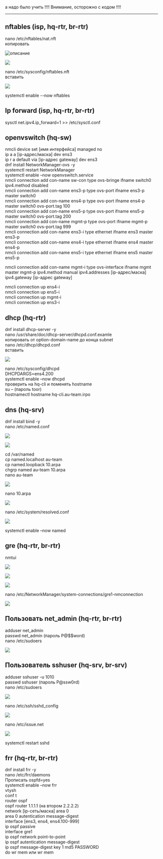 а надо было учить !!!!  Внимание, осторожно с кодом !!!!
<hr>
<h2>nftables (isp, hq-rtr, br-rtr)</h2>

nano /etc/nftables/nat.nft <br>
копировать

![описание](/1_modul/1.jpg)

![](/1_modul/2.jpg)

nano /etc/sysconfig/nftables.nft <br>
вставить

![](/1_modul/3.jpg)

systemctl enable --now nftables

<h2>Ip forward (isp, hq-rtr, br-rtr)</h2>
sysctl net.ipv4.ip_forward=1 >> /etc/sysctl.conf <br>

<h2>openvswitch (hq-sw)</h2>
nmcli device set [имя интерфейса] managed no <br>
ip a a [ip-адрес/маска] dev ens3 <br>
ip r a default via [ip-адрес gateway] dev ens3 <br>
dnf install NetworkManager-ovs -y  <br>
systemctl restart NetworkManager <br>
systemctl enable –now openvswitch.service <br>
nmcli connection add con-name sw-con type ovs-bringe ifname switch0 ipv4.method disabled <br>
nmcli connection add con-name ens3-p type ovs-port ifname ens3-p master switch0  <br>
nmcli connection add con-name ens4-p type ovs-port ifname ens4-p master switch0 ovs-port.tag 100 <br>
nmcli connection add con-name ens5-p type ovs-port ifname ens5-p master switch0 ovs-port.tag 200 <br>
nmcli connection add con-name mgmt-p type ovs-port ifname mgmt-p master switch0 ovs-port.tag 999 <br>
nmcli connection add con-name ens3-i type ethernet ifname ens3 master ens3-p <br>
nmcli connection add con-name ens4-i type ethernet ifname ens4 master ens4-p <br>
nmcli connection add con-name ens5-i type ethernet ifname ens5 master ens5-p 

nmcli connection add con-name mgmt-i type ovs-interface ifname mgmt master mgmt-p ipv4.method manual ipv4.addresses [ip-адрес/маска] ipv4.gateway [ip-адрес gateway] <br>

nmcli connection up ens4-i <br>
nmcli connection up ens5-i <br>
nmcli connection up mgmt-i <br>
nmcli connection up ens3-i <br>

<h2>dhcp (hq-rtr)</h2>
dnf install dhcp-server -y <br>
nano /usr/share/doc/dhcp-server/dhcpd.conf.examle <br>
копировать от option-domain-name до конца subnet <br>
nano /etc/dhcp/dhcpd.conf <br>
вставить 

![](/1_modul/4.jpg)

nano /etc/sysconfig/dhcpd <br>
DHCPDARGS=ens4.200 <br>
systemctl enable –now dhcpd <br>
проверить на hq-cli и поменять hostname <br>
su – (пароль toor) <br>
hostnamectl hostname hq-cli.au-team.irpo <br>

<h2>dns (hq-srv)</h2>

dnf install bind -y <br>
nano /etc/named.conf

![](/1_modul/5.jpg)

![](/1_modul/6.jpg)

cd /var/named <br>
cp named.localhost au-team <br>
cp named.loopback 10.arpa <br>
chgrp named au-team 10.arpa <br>
nano au-team <br>

![](/1_modul/7.jpg)

nano 10.arpa

![](/1_modul/8.jpg)

nano /etc/system/resolved.conf <br>

![](/1_modul/9.jpg)

systemctl enable –now named

<h2>gre (hq-rtr, br-rtr)</h2>

nmtui

![](/1_modul/10.png)

![](/1_modul/11.jpg)

![](/1_modul/12.jpg)

nano /etc/NetworkManager/system-connections/gre1-nmconnection 

![](/1_modul/13.jpg)

<h2>Пользовать net_admin (hq-rtr, br-rtr)</h2>

adduser net_admin <br>
passwd net_admin (пароль P@$$word) <br>
nano /etc/sudoers <br>

![](/1_modul/14.jpg)

<h2>Пользователь sshuser (hq-srv, br-srv)</h2>

adduser sshuser -u 1010 <br>
passwd sshuser (пароль P@ssw0rd) <br>
nano /etc/sudoers <br>

![](/1_modul/15.jpg)

nano /etc/ssh/sshd_config

![](/1_modul/16.jpg)

nano /etc/issue.net

![](/1_modul/17.jpg)

systemctl restart sshd

<h2>frr (hq-rtr, br-rtr)</h2>

dnf install frr -y <br>
nano /etc/frr/daemons <br>
Прописать ospfd=yes <br>
systemctl enable –now frr <br>
vtysh <br>
conf t <br>
router ospf <br>
ospf router 1.1.1.1 (на втором 2.2.2.2) <br>
network [ip-сеть/маска] area 0 <br>
area 0 autentication message-digest <br>
interface [ens3, ens4, ens4.100-999] <br>
ip ospf passive <br>
interface gre1 <br>
ip ospf network point-to-point <br>
ip ospf autentication message-digest <br>
ip ospf message-digest key 1 md5 PASSWORD <br>
do wr mem или wr mem <br>
